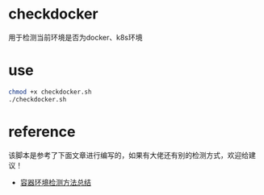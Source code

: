 # checkdocker
用于检测当前环境是否为docker、k8s环境

# use

```bash
chmod +x checkdocker.sh
./checkdocker.sh
```
# reference

该脚本是参考了下面文章进行编写的，如果有大佬还有别的检测方式，欢迎给建议！
- [容器环境检测方法总结](https://mp.weixin.qq.com/s/z-kAffCLShPOeVBvyVHe3w)
